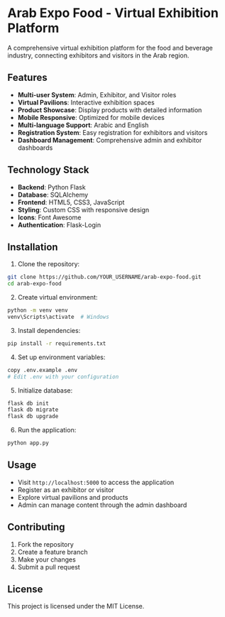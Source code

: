 # Arab Expo Food - Virtual Exhibition Platform

A comprehensive virtual exhibition platform for the food and beverage industry, connecting exhibitors and visitors in the Arab region.

## Features

- **Multi-user System**: Admin, Exhibitor, and Visitor roles
- **Virtual Pavilions**: Interactive exhibition spaces
- **Product Showcase**: Display products with detailed information
- **Mobile Responsive**: Optimized for mobile devices
- **Multi-language Support**: Arabic and English
- **Registration System**: Easy registration for exhibitors and visitors
- **Dashboard Management**: Comprehensive admin and exhibitor dashboards

## Technology Stack

- **Backend**: Python Flask
- **Database**: SQLAlchemy
- **Frontend**: HTML5, CSS3, JavaScript
- **Styling**: Custom CSS with responsive design
- **Icons**: Font Awesome
- **Authentication**: Flask-Login

## Installation

1. Clone the repository:
```bash
git clone https://github.com/YOUR_USERNAME/arab-expo-food.git
cd arab-expo-food
```

2. Create virtual environment:
```bash
python -m venv venv
venv\Scripts\activate  # Windows
```

3. Install dependencies:
```bash
pip install -r requirements.txt
```

4. Set up environment variables:
```bash
copy .env.example .env
# Edit .env with your configuration
```

5. Initialize database:
```bash
flask db init
flask db migrate
flask db upgrade
```

6. Run the application:
```bash
python app.py
```

## Usage

- Visit `http://localhost:5000` to access the application
- Register as an exhibitor or visitor
- Explore virtual pavilions and products
- Admin can manage content through the admin dashboard

## Contributing

1. Fork the repository
2. Create a feature branch
3. Make your changes
4. Submit a pull request

## License

This project is licensed under the MIT License.